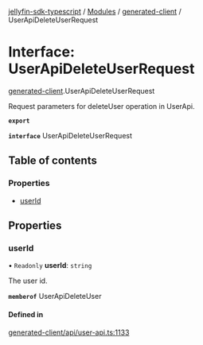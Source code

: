 [jellyfin-sdk-typescript](../README.md) / [Modules](../modules.md) / [generated-client](../modules/generated_client.md) / UserApiDeleteUserRequest

# Interface: UserApiDeleteUserRequest

[generated-client](../modules/generated_client.md).UserApiDeleteUserRequest

Request parameters for deleteUser operation in UserApi.

**`export`**

**`interface`** UserApiDeleteUserRequest

## Table of contents

### Properties

- [userId](generated_client.UserApiDeleteUserRequest.md#userid)

## Properties

### userId

• `Readonly` **userId**: `string`

The user id.

**`memberof`** UserApiDeleteUser

#### Defined in

[generated-client/api/user-api.ts:1133](https://github.com/thornbill/jellyfin-sdk-typescript/blob/e4df7f8/src/generated-client/api/user-api.ts#L1133)
